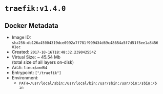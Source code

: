 # `traefik:v1.4.0`

## Docker Metadata

- Image ID: `sha256:db126a45004319dce0992a7f781f999434d69c48654a5f7d51f5ee1a845601ec`
- Created: `2017-10-16T18:48:32.239042554Z`
- Virtual Size: ~ 45.54 Mb  
  (total size of all layers on-disk)
- Arch: `linux`/`amd64`
- Entrypoint: `["/traefik"]`
- Environment:
  - `PATH=/usr/local/sbin:/usr/local/bin:/usr/sbin:/usr/bin:/sbin:/bin`
